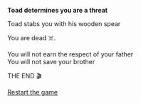 **Toad determines you are a threat** 

Toad stabs you with his wooden spear

You are dead ☠️.

You will not earn the respect of your father  
You will not save your brother

THE END 🎬

[Restart the game](../begin-journey.md)
